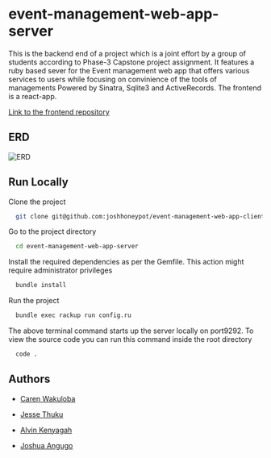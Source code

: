 
# event-management-web-app-server

This is the backend end of a project which is a joint effort by a group of students according to Phase-3 Capstone project assignment. It features a ruby based sever for the Event management web app that offers various services to users while focusing on convinience of the tools of managements Powered by Sinatra, Sqlite3 and ActiveRecords. The frontend is a react-app.

[Link to the frontend repository](https://github.com/joshhoneypot/event-management-web-app-client)

## ERD
![ERD](https://raw.githubusercontent.com/joshhoneypot/event-management-web-app-server/main/images/events%20sql.PNG?token=GHSAT0AAAAAACCBMGPQDW22PQ6VTZ4FCTB2ZECVBPQ)








## Run Locally

Clone the project
```bash
  git clone git@github.com:joshhoneypot/event-management-web-app-client.git
```

Go to the project directory
```bash
  cd event-management-web-app-server
```

Install the required dependencies as per the Gemfile. This action might require administrator privileges
```bash
  bundle install
```

Run the project
```bash
  bundle exec rackup run config.ru
```

The above terminal command starts up the server locally on port9292. To view the source code you can run this command inside the root directory
```bash
  code .
```

## Authors

- [Caren Wakuloba](https://github.com/carenwaks)

- [Jesse Thuku](https://github.com/jessyvee)

- [Alvin Kenyagah](https://github.com/alvinkenyagah)

- [Joshua Angugo](https://github.com/joshhoneypot)

